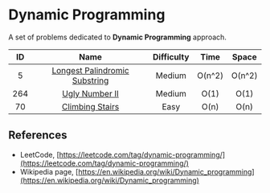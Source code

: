 # Dynamic Programming

A set of problems dedicated to **Dynamic Programming** approach.

|  ID   |                                             Name                                              | Difficulty |  Time  | Space  |
| :---: | :-------------------------------------------------------------------------------------------: | :--------: | :----: | :----: |
|   5   | [Longest Palindromic Substring](https://leetcode.com/problems/longest-palindromic-substring/) |   Medium   | O(n^2) | O(n^2) |
|  264  |                [Ugly Number II](https://leetcode.com/problems/ugly-number-ii/)                |   Medium   |  O(1)  |  O(1)  |
|  70   |               [Climbing Stairs](https://leetcode.com/problems/climbing-stairs/)               |    Easy    |  O(n)  |  O(n)  |

## References

* LeetCode, [https://leetcode.com/tag/dynamic-programming/](https://leetcode.com/tag/dynamic-programming/)
* Wikipedia page, [https://en.wikipedia.org/wiki/Dynamic_programming](https://en.wikipedia.org/wiki/Dynamic_programming)